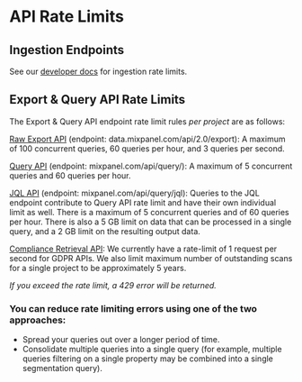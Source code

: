 # API Rate Limits

## Ingestion Endpoints

See our [developer docs](https://developer.mixpanel.com/reference/import-events#rate-limits) for ingestion rate limits.

## Export & Query API Rate Limits

The Export & Query API endpoint rate limit rules _per project_ are as follows:

[Raw Export API](https://developer.mixpanel.com/reference/raw-event-export) (endpoint: data.mixpanel.com/api/2.0/export): A maximum of 100 concurrent queries, 60 queries per hour, and 3 queries per second.

[Query API](https://developer.mixpanel.com/reference/query-api) (endpoint: mixpanel.com/api/query/): A maximum of 5 concurrent queries and 60 queries per hour.

[JQL API](https://developer.mixpanel.com/reference/query-jql) (endpoint: mixpanel.com/api/query/jql): Queries to the JQL endpoint contribute to Query API rate limit and have their own individual limit as well. There is a maximum of 5 concurrent queries and of 60 queries per hour. There is also a 5 GB limit on data that can be processed in a single query, and a 2 GB limit on the resulting output data.

[Compliance Retrieval API](/docs/other-bits/privacy-and-security/export-or-delete-end-user-data#rate-limit): We currently have a rate-limit of 1 request per second for GDPR APIs. We also limit maximum number of outstanding scans for a single project to be approximately 5 years.

_If you exceed the rate limit, a 429 error will be returned._


### You can reduce rate limiting errors using one of the two approaches:

* Spread your queries out over a longer period of time.
* Consolidate multiple queries into a single query (for example, multiple queries filtering on a single property may be combined into a single segmentation query).

